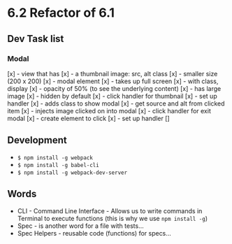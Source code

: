 # 6.2 Refactor of 6.1

## Dev Task list
### Modal
  [x] - view that has
    [x] - a thumbnail image: src, alt class
    [x] - smaller size (200 x 200)
  [x] - modal element
    [x] - takes up full screen
    [x] - with class, display
    [x] - opacity of 50% (to see the underlying content)
    [x] - has large image
    [x] - hidden by default
  [x] - click handler for thumbnail
    [x] - set up handler
    [x] - adds class to show modal
    [x] - get source and alt from clicked item
    [x] - injects image clicked on into modal
  [x] - click handler for exit modal
    [x] - create element to click
    [x] - set up handler
  []

## Development
  - `$ npm install -g webpack`
  - `$ npm install -g babel-cli`
  - `$ npm install -g webpack-dev-server`


## Words
  - CLI - Command Line Interface - Allows us to write commands in Terminal to execute functions (this is why we use `npm install -g`)
  - Spec - is another word for a file with tests...
  - Spec Helpers - reusable code (functions) for specs...
